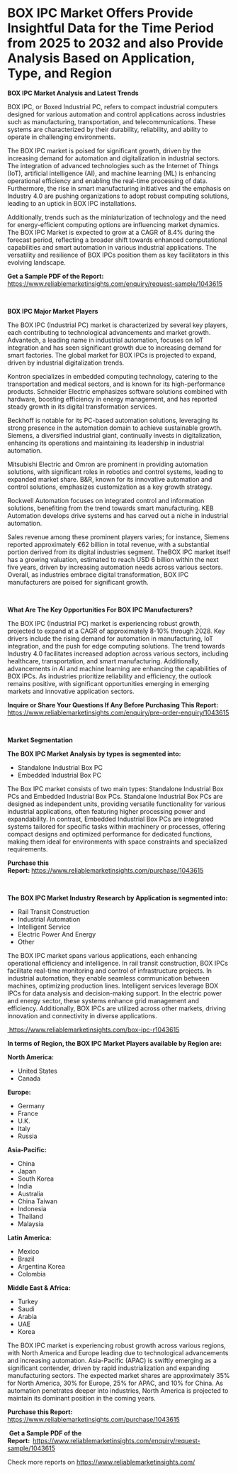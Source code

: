 <p><h1>BOX IPC Market Offers Provide Insightful Data for the Time Period from 2025 to 2032 and also Provide Analysis Based on Application, Type, and Region</h1></p><p><strong>BOX IPC Market Analysis and Latest Trends</strong></p>
<p><p>BOX IPC, or Boxed Industrial PC, refers to compact industrial computers designed for various automation and control applications across industries such as manufacturing, transportation, and telecommunications. These systems are characterized by their durability, reliability, and ability to operate in challenging environments. </p><p>The BOX IPC market is poised for significant growth, driven by the increasing demand for automation and digitalization in industrial sectors. The integration of advanced technologies such as the Internet of Things (IoT), artificial intelligence (AI), and machine learning (ML) is enhancing operational efficiency and enabling the real-time processing of data. Furthermore, the rise in smart manufacturing initiatives and the emphasis on Industry 4.0 are pushing organizations to adopt robust computing solutions, leading to an uptick in BOX IPC installations.</p><p>Additionally, trends such as the miniaturization of technology and the need for energy-efficient computing options are influencing market dynamics. The BOX IPC Market is expected to grow at a CAGR of 8.4% during the forecast period, reflecting a broader shift towards enhanced computational capabilities and smart automation in various industrial applications. The versatility and resilience of BOX IPCs position them as key facilitators in this evolving landscape.</p></p>
<p><strong>Get a Sample PDF of the Report:&nbsp;</strong> <a href="https://www.reliablemarketinsights.com/enquiry/request-sample/1043615?utm_campaign=2180&utm_medium=2&utm_source=Github&utm_content=ia&utm_term=30012025&utm_id=box-ipc">https://www.reliablemarketinsights.com/enquiry/request-sample/1043615</a></p>
<p>&nbsp;</p>
<p><strong>BOX IPC Major Market Players</strong></p>
<p><p>The BOX IPC (Industrial PC) market is characterized by several key players, each contributing to technological advancements and market growth. Advantech, a leading name in industrial automation, focuses on IoT integration and has seen significant growth due to increasing demand for smart factories. The global market for BOX IPCs is projected to expand, driven by industrial digitalization trends.</p><p>Kontron specializes in embedded computing technology, catering to the transportation and medical sectors, and is known for its high-performance products. Schneider Electric emphasizes software solutions combined with hardware, boosting efficiency in energy management, and has reported steady growth in its digital transformation services.</p><p>Beckhoff is notable for its PC-based automation solutions, leveraging its strong presence in the automation domain to achieve sustainable growth. Siemens, a diversified industrial giant, continually invests in digitalization, enhancing its operations and maintaining its leadership in industrial automation.</p><p>Mitsubishi Electric and Omron are prominent in providing automation solutions, with significant roles in robotics and control systems, leading to expanded market share. B&R, known for its innovative automation and control solutions, emphasizes customization as a key growth strategy.</p><p>Rockwell Automation focuses on integrated control and information solutions, benefiting from the trend towards smart manufacturing. KEB Automation develops drive systems and has carved out a niche in industrial automation.</p><p>Sales revenue among these prominent players varies; for instance, Siemens reported approximately €62 billion in total revenue, with a substantial portion derived from its digital industries segment. TheBOX IPC market itself has a growing valuation, estimated to reach USD 6 billion within the next five years, driven by increasing automation needs across various sectors. Overall, as industries embrace digital transformation, BOX IPC manufacturers are poised for significant growth.</p></p>
<p>&nbsp;</p>
<p><strong>What Are The Key Opportunities For BOX IPC Manufacturers?</strong></p>
<p><p>The BOX IPC (Industrial PC) market is experiencing robust growth, projected to expand at a CAGR of approximately 8-10% through 2028. Key drivers include the rising demand for automation in manufacturing, IoT integration, and the push for edge computing solutions. The trend towards Industry 4.0 facilitates increased adoption across various sectors, including healthcare, transportation, and smart manufacturing. Additionally, advancements in AI and machine learning are enhancing the capabilities of BOX IPCs. As industries prioritize reliability and efficiency, the outlook remains positive, with significant opportunities emerging in emerging markets and innovative application sectors.</p></p>
<p><strong>Inquire or Share Your Questions If Any Before Purchasing This Report:</strong> <a href="https://www.reliablemarketinsights.com/enquiry/pre-order-enquiry/1043615?utm_campaign=2180&utm_medium=2&utm_source=Github&utm_content=ia&utm_term=30012025&utm_id=box-ipc">https://www.reliablemarketinsights.com/enquiry/pre-order-enquiry/1043615</a></p>
<p>&nbsp;</p>
<p><strong>Market Segmentation</strong></p>
<p><strong>The BOX IPC Market Analysis by types is segmented into:</strong></p>
<p><ul><li>Standalone Industrial Box PC</li><li>Embedded Industrial Box PC</li></ul></p>
<p><p>The Box IPC market consists of two main types: Standalone Industrial Box PCs and Embedded Industrial Box PCs. Standalone Industrial Box PCs are designed as independent units, providing versatile functionality for various industrial applications, often featuring higher processing power and expandability. In contrast, Embedded Industrial Box PCs are integrated systems tailored for specific tasks within machinery or processes, offering compact designs and optimized performance for dedicated functions, making them ideal for environments with space constraints and specialized requirements.</p></p>
<p><strong>Purchase this Report:&nbsp;</strong><a href="https://www.reliablemarketinsights.com/purchase/1043615?utm_campaign=2180&utm_medium=2&utm_source=Github&utm_content=ia&utm_term=30012025&utm_id=box-ipc">https://www.reliablemarketinsights.com/purchase/1043615</a></p>
<p>&nbsp;</p>
<p><strong>The BOX IPC Market Industry Research by Application is segmented into:</strong></p>
<p><ul><li>Rail Transit Construction</li><li>Industrial Automation</li><li>Intelligent Service</li><li>Electric Power And Energy</li><li>Other</li></ul></p>
<p><p>The BOX IPC market spans various applications, each enhancing operational efficiency and intelligence. In rail transit construction, BOX IPCs facilitate real-time monitoring and control of infrastructure projects. In industrial automation, they enable seamless communication between machines, optimizing production lines. Intelligent services leverage BOX IPCs for data analysis and decision-making support. In the electric power and energy sector, these systems enhance grid management and efficiency. Additionally, BOX IPCs are utilized across other markets, driving innovation and connectivity in diverse applications.</p></p>
<p><a href="https://www.reliablemarketinsights.com/box-ipc-r1043615?utm_campaign=2180&utm_medium=2&utm_source=Github&utm_content=ia&utm_term=30012025&utm_id=box-ipc">&nbsp;https://www.reliablemarketinsights.com/box-ipc-r1043615</a></p>
<p><strong>In terms of Region, the BOX IPC Market Players available by Region are:</strong></p>
<p>
    <p> <strong> North America: </strong>
        <ul>
            <li>United States</li>
            <li>Canada</li>
        </ul>
        </p> 
    <p> <strong> Europe: </strong>
        <ul>
            <li>Germany</li>
            <li>France</li>
            <li>U.K.</li>
            <li>Italy</li>
            <li>Russia</li>
        </ul>
        </p> 
    <p> <strong> Asia-Pacific: </strong>
        <ul>
            <li>China</li>
            <li>Japan</li>
            <li>South Korea</li>
            <li>India</li>
            <li>Australia</li>
            <li>China Taiwan</li>
            <li>Indonesia</li>
            <li>Thailand</li>
            <li>Malaysia</li>
        </ul>
        </p> 
    <p> <strong> Latin America: </strong>
        <ul>
            <li>Mexico</li>
            <li>Brazil</li>
            <li>Argentina Korea</li>
            <li>Colombia</li>
        </ul>
        </p> 
    <p> <strong> Middle East & Africa: </strong>
        <ul>
            <li>Turkey</li>
            <li>Saudi</li>
            <li>Arabia</li>
            <li>UAE</li>
            <li>Korea</li>
        </ul>
    </p>
    </p>
<p><p>The BOX IPC market is experiencing robust growth across various regions, with North America and Europe leading due to technological advancements and increasing automation. Asia-Pacific (APAC) is swiftly emerging as a significant contender, driven by rapid industrialization and expanding manufacturing sectors. The expected market shares are approximately 35% for North America, 30% for Europe, 25% for APAC, and 10% for China. As automation penetrates deeper into industries, North America is projected to maintain its dominant position in the coming years.</p></p>
<p><strong>Purchase this Report: </strong><a href="https://www.reliablemarketinsights.com/purchase/1043615?utm_campaign=2180&utm_medium=2&utm_source=Github&utm_content=ia&utm_term=30012025&utm_id=box-ipc">https://www.reliablemarketinsights.com/purchase/1043615</a></p>
<p>&nbsp;<strong>Get a Sample PDF of the Report:&nbsp;&nbsp;</strong><a href="https://www.reliablemarketinsights.com/enquiry/request-sample/1043615?utm_campaign=2180&utm_medium=2&utm_source=Github&utm_content=ia&utm_term=30012025&utm_id=box-ipc">https://www.reliablemarketinsights.com/enquiry/request-sample/1043615</a></p>
<p><strong></strong></p>
<p>Check more reports on <a href="https://www.reliablemarketinsights.com/?utm_campaign=2180&utm_medium=2&utm_source=Github&utm_content=ia&utm_term=30012025&utm_id=box-ipc">https://www.reliablemarketinsights.com/</a></p>